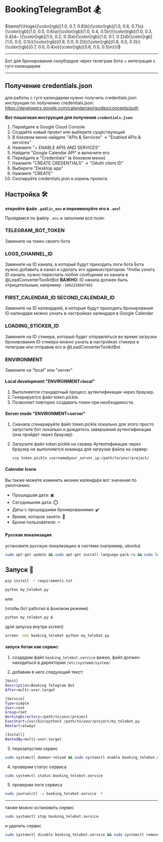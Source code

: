 # BookingTelegramBot 🏂

$\textsf{\Huge{{\color[rgb]{1.0, 0.7, 0.8}b}{\color[rgb]{1.0, 0.6, 0.7}o}{\color[rgb]{1.0, 0.5, 0.6}a}{\color[rgb]{1.0, 0.4, 0.5}r}{\color[rgb]{1.0, 0.3, 0.4}d~ }{\color[rgb]{1.0, 0.2, 0.3}e}{\color[rgb]{1.0, 0.1, 0.2}d}{\color[rgb]{1.0, 0.0, 0.1}i}{\color[rgb]{0.9, 0.0, 0.2}t}{\color[rgb]{0.8, 0.0, 0.3}i}{\color[rgb]{0.7, 0.0, 0.4}o}{\color[rgb]{0.6, 0.0, 0.5}n}}}$ 

---

Бот для бронирования сноубордов через телеграм бота + интеграция с гугл календарем

---

## Получение credentials.json
для работы с гугл календарем нужно получить credentials.json
инструкция по получению credentials.json:
https://developers.google.com/calendar/api/guides/concepts/auth

**Вот пошаговая инструкция для получения `credentials.json`:**
1. Перейдите в Google Cloud Console
2. Создайте новый проект или выберите существующий
3. В боковом меню найдите "APIs & Services" → "Enabled APIs & services"
4. Нажмите "+ ENABLE APIS AND SERVICES"
5. Найдите "Google Calendar API" и включите его
6. Перейдите в "Credentials" (в боковом меню)
7. Нажмите "CREATE CREDENTIALS" → "OAuth client ID"
8. Выберите "Desktop app"
9. Нажмите "CREATE"
10. Скопируйте credentials.json в корень проекта



## Настройка 🛠

**откройте файл `.public_env` и переименуйте его в `.env`!**

Пройдемся по файлу `.env` и заполним все поля:

### TELEGRAM_BOT_TOKEN
Замените на токен своего бота

### LOGS_CHANNEL_ID
Замените на ID канала, в который будут приходить логи бота
Бота нужно добавить в канал и сделать его администратором.
Чтобы узнать ID канала, нужно переслать любое сообщение из канала в @LeadConverterToolkitBot
**ВАЖНО:** ID канала должен быть отрицательным, например `-1002328687465`


### FIRST_CALENDAR_ID SECOND_CALENDAR_ID
Замените на ID календарей, в которые будут приходить бронирования
ID календаря можно узнать в настройках календаря в Google Calendar

### LOADING_STICKER_ID
Замените на ID стикера, который будет отправляться во время загрузки бронирования
ID стикера можно узнать в настройках стикера в телеграм
или отправив его в @LeadConverterToolkitBot

### ENVIRONMENT
Замените на "local" или "server"

#### Local development "ENVIRONMENT=local"
1. Выполняется стандартный процесс аутентификации через браузер.
2. Генерируется файл token.pickle.
3. Позволяет повторно создавать токен при необходимости.

#### Server mode "ENVIRONMENT=server"
1. Сначала сгенерируйте файл token.pickle локально
   для этого просто запустите бот локально и дождитесь завершения аутентификации
   (она пройдет через браузер)

2. Загрузите файл token.pickle на сервер
   Аутентификация через браузер не выполняется
    команда для загрузки файла на сервер:
    ```bash
    scp token.pickle username@your_server_ip:/path/to/your/project/
    ```
#### Calendar Icons

Вы также можете изменить иконки календаря
вот значения по умолчанию:
- Прошедшая дата: ✖️
- Сегодняшняя дата: ⭕️
- Даты с прошедшими бронированиями: ✔️
- Время, которое занято: 🔴
- Брони пользователя: ⭐️

#### Русская локализация
установите русскую локализацию в системе (например, ubuntu)
```bash
sudo apt-get update && sudo apt-get install language-pack-ru && sudo locale-gen ru_RU.UTF-8
```


## Запуск 🚀

```bash
pip install -r requirements.txt
```

```bash
python my_telebot.py
```
или

(чтобы бот работал в фоновом режиме)
```bash
python my_telebot.py &
```
(для запуска внутри screen)
```bash
screen -dmS booking_telebot python my_telebot.py
```

#### запуск ботак как сервис:
1. создадим файл `booking_telebot.service`
важно, файл должен находиться в директории `/etc/systemd/system/`

2. добавим в него следующий текст:
```bash
[Unit]
Description=Booking Telegram Bot
After=multi-user.target

[Service]
Type=simple
User=root
Group=root
WorkingDirectory=/path/to/your/project
ExecStart=/usr/bin/python3 /path/to/your/project/my_telebot.py
Restart=always

[Install]
WantedBy=multi-user.target
```

3. перезапустим сервис
```bash
sudo systemctl daemon-reload && sudo systemctl enable booking_telebot.service && sudo systemctl start booking_telebot.service
```

4. проверим статус сервиса
```bash
sudo systemctl status booking_telebot.service
```

5. проверим логи сервиса
```bash
sudo journalctl -u booking_telebot.service -f
```
---
также можно остановить сервис
```bash
sudo systemctl stop booking_telebot.service
```

и удалить сервис
```bash
sudo systemctl disable booking_telebot.service && sudo systemctl remove booking_telebot.service
```
